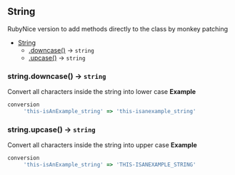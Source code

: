 <a name="String"></a>

## String
RubyNice version to add methods directly to the class by monkey patching

* [String](#String)
    * [.downcase()](#String+downcase) &rarr; <code>string</code>
    * [.upcase()](#String+upcase) &rarr; <code>string</code>

<a name="String+downcase"></a>

### string.downcase() &rarr; <code>string</code>
Convert all characters inside the string
into lower case
**Example**  
```js
conversion
     'this-isAnExample_string' => 'this-isanexample_string'
```
<a name="String+upcase"></a>

### string.upcase() &rarr; <code>string</code>
Convert all characters inside the string
into upper case
**Example**  
```js
conversion
     'this-isAnExample_string' => 'THIS-ISANEXAMPLE_STRING'
```
